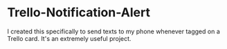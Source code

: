 # Trello-Notification-Alert
I created this specifically to send texts to my phone whenever tagged on a Trello card. It's an extremely useful project.
